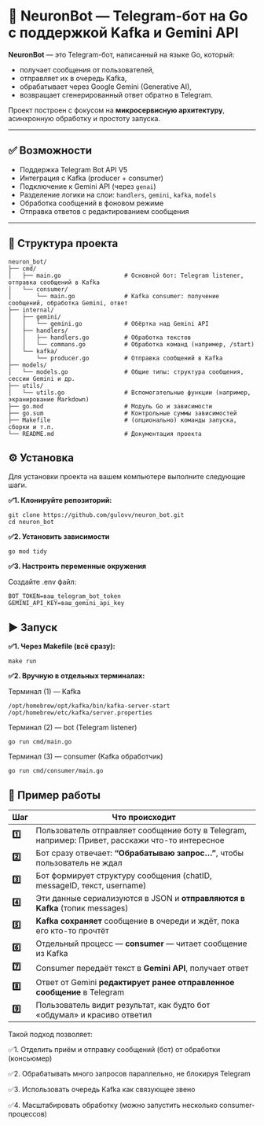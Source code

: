 # 🤖 NeuronBot — Telegram-бот на Go с поддержкой Kafka и Gemini API

**NeuronBot** — это Telegram-бот, написанный на языке Go, который:
- получает сообщения от пользователей,
- отправляет их в очередь Kafka,
- обрабатывает через Google Gemini (Generative AI),
- возвращает сгенерированный ответ обратно в Telegram.

Проект построен с фокусом на **микросервисную архитектуру**, асинхронную обработку и простоту запуска.

---

## ✅ Возможности

- Поддержка Telegram Bot API V5
- Интеграция с Kafka (producer + consumer)
- Подключение к Gemini API (через `genai`)
- Разделение логики на слои: `handlers`, `gemini`, `kafka`, `models`
- Обработка сообщений в фоновом режиме
- Отправка ответов с редактированием сообщения

---

## 📁 Структура проекта

```text
neuron_bot/
├── cmd/
│   ├── main.go                  # Основной бот: Telegram listener, отправка сообщений в Kafka
│   └── consumer/
│       └── main.go              # Kafka consumer: получение сообщений, обработка Gemini, ответ
├── internal/
│   ├── gemini/
│   │   └── gemini.go            # Обёртка над Gemini API
│   ├── handlers/
│   │   ├── handlers.go          # Обработка текстов
│   │   └── commans.go           # Обработка команд (например, /start)
│   └── kafka/
│       └── producer.go          # Отправка сообщений в Kafka
├── models/
│   └── models.go                # Общие типы: структура сообщения, сессии Gemini и др.
├── utils/
│   └── utils.go                 # Вспомогательные функции (например, экранирование Markdown)
├── go.mod                       # Модуль Go и зависимости
├── go.sum                       # Контрольные суммы зависимостей
├── Makefile                     # (опционально) команды запуска, сборки и т.п.
└── README.md                    # Документация проекта

```
## ⚙️ Установка
Для установки проекта на вашем компьютере выполните следующие шаги.

**✅1. Клонируйте репозиторий:**

```
git clone https://github.com/gulovv/neuron_bot.git
cd neuron_bot
```

**✅2. Установить зависимости**

```
go mod tidy
```

**✅3. Настроить переменные окружения**

Создайте .env файл:

```
BOT_TOKEN=ваш_telegram_bot_token
GEMINI_API_KEY=ваш_gemini_api_key
```



## ▶️ Запуск

**✅1. Через Makefile (всё сразу):**
```
make run
```

**✅2. Вручную в отдельных терминалах:**

Терминал (1) — Kafka
```
/opt/homebrew/opt/kafka/bin/kafka-server-start /opt/homebrew/etc/kafka/server.properties
```

Терминал (2) — bot (Telegram listener)
```
go run cmd/main.go
```

Терминал (3) — consumer (Kafka обработчик)
```
go run cmd/consumer/main.go
```



## 💬 Пример работы


| Шаг | Что происходит                                                                                      |
|-----|---------------------------------------------------------------------------------------------------------------------|
|**1️⃣**| Пользователь отправляет сообщение боту в Telegram, например: Привет, расскажи что-то интересное|
|**2️⃣**| Бот сразу отвечает: **“Обрабатываю запрос…”**, чтобы пользователь не ждал |
| **3️⃣** | Бот формирует структуру сообщения (chatID, messageID, текст, username)|
| **4️⃣** | Эти данные сериализуются в JSON и **отправляются в Kafka** (топик messages)|
| **5️⃣** | **Kafka сохраняет** сообщение в очереди и ждёт, пока его кто-то прочтёт|
| **6️⃣** | Отдельный процесс — **consumer** — читает сообщение из Kafka|
| **7️⃣** | Consumer передаёт текст в **Gemini API**, получает ответ|
| **8️⃣** | Ответ от Gemini **редактирует ранее отправленное сообщение** в Telegram|
| **9️⃣** | Пользователь видит результат, как будто бот «обдумал» и красиво ответил|




Такой подход позволяет:

✅1. Отделить приём и отправку сообщений (бот) от обработки (консьюмер)

✅2. Обрабатывать много запросов параллельно, не блокируя Telegram

✅3. Использовать очередь Kafka как связующее звено

✅4. Масштабировать обработку (можно запустить несколько consumer-процессов)
